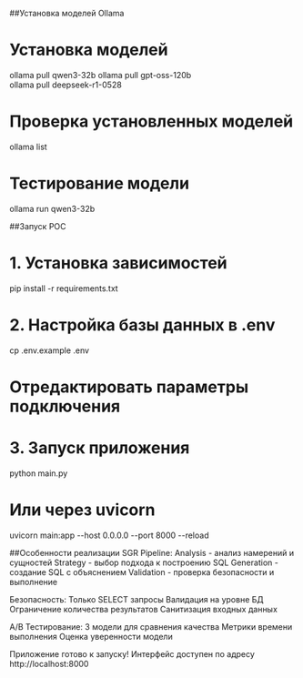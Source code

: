 ##Установка моделей Ollama
# Установка моделей
ollama pull qwen3-32b
ollama pull gpt-oss-120b  
ollama pull deepseek-r1-0528

# Проверка установленных моделей
ollama list

# Тестирование модели
ollama run qwen3-32b

##Запуск POC
# 1. Установка зависимостей
pip install -r requirements.txt

# 2. Настройка базы данных в .env
cp .env.example .env
# Отредактировать параметры подключения

# 3. Запуск приложения
python main.py

# Или через uvicorn
uvicorn main:app --host 0.0.0.0 --port 8000 --reload

##Особенности реализации
SGR Pipeline:
Analysis - анализ намерений и сущностей
Strategy - выбор подхода к построению SQL
Generation - создание SQL с объяснением
Validation - проверка безопасности и выполнение

Безопасность:
Только SELECT запросы
Валидация на уровне БД
Ограничение количества результатов
Санитизация входных данных

A/B Тестирование:
3 модели для сравнения качества
Метрики времени выполнения
Оценка уверенности модели

Приложение готово к запуску! Интерфейс доступен по адресу http://localhost:8000

